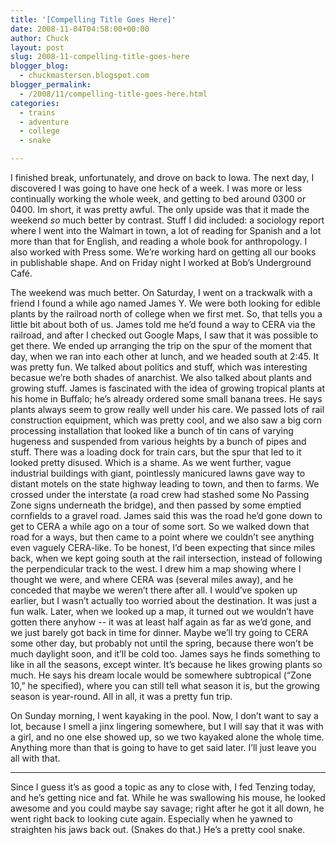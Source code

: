 ```yaml
---
title: '[Compelling Title Goes Here]'
date: 2008-11-04T04:58:00+00:00
author: Chuck
layout: post
slug: 2008-11-compelling-title-goes-here
blogger_blog:
  - chuckmasterson.blogspot.com
blogger_permalink:
  - /2008/11/compelling-title-goes-here.html
categories:
  - trains
  - adventure
  - college
  - snake

---
```


I finished break, unfortunately, and drove on back to Iowa. The next day, I
discovered I was going to have one heck of a week. I was more or less
continually working the whole week, and getting to bed around 0300 or 0400. Im
short, it was pretty awful. The only upside was that it made the weekend *so*
much better by contrast. Stuff I did included: a sociology report where I went
into the Walmart in town, a lot of reading for Spanish and a lot more than that
for English, and reading a whole book for anthropology. I also worked with
Press some. We’re working hard on getting all our books in publishable
shape. And on Friday night I worked at Bob’s Underground Café.  

The weekend was much better. On Saturday, I went on a trackwalk with a friend I
found a while ago named James Y. We were both looking for edible plants by the
railroad north of college when we first met. So, that tells you a little bit
about both of us. James told me he’d found a way to CERA via the
railroad, and after I checked out Google Maps, I saw that it was possible to
get there. We ended up arranging the trip on the spur of the moment that day,
when we ran into each other at lunch, and we headed south at 2:45. It was
pretty fun. We talked about politics and stuff, which was interesting becasue
we’re both shades of anarchist. We also talked about plants and growing
stuff. James is fascinated with the idea of growing tropical plants at his home
in Buffalo; he’s already ordered some small banana trees. He says plants
always seem to grow really well under his care. We passed lots of rail
construction equipment, which was pretty cool, and we also saw a big corn
processing installation that looked like a bunch of tin cans of varying
hugeness and suspended from various heights by a bunch of pipes and stuff.
There was a loading dock for train cars, but the spur that led to it looked
pretty disused. Which is a shame. As we went further, vague industrial
buildings with giant, pointlessly manicured lawns gave way to distant motels on
the state highway leading to town, and then to farms. We crossed under the
interstate (a road crew had stashed some No Passing Zone signs underneath the
bridge), and then passed by some emptied cornfields to a gravel road. James
said this was the road he’d gone down to get to CERA a while ago on a
tour of some sort. So we walked down that road for a ways, but then came to a
point where we couldn’t see anything even vaguely CERA-like. To be
honest, I’d been expecting that since miles back, when we kept going
south at the rail intersection, instead of following the perpendicular track to
the west. I drew him a map showing where I thought we were, and where CERA was
(several miles away), and he conceded that maybe we weren’t there after
all. I would’ve spoken up earlier, but I wasn’t actually too
worried about the destination. It was just a fun walk. Later, when we looked up
a map, it turned out we wouldn’t have gotten there anyhow -- it was
at least half again as far as we’d gone, and we just barely got back in
time for dinner. Maybe we’ll try going to CERA some other day, but
probably not until the spring, because there won’t be much daylight soon,
and it’ll be cold too. James says he finds something to like in all the
seasons, except winter. It’s because he likes growing plants so much. He
says his dream locale would be somewhere subtropical (“Zone 10,” he
specified), where you can still tell what season it is, but the growing season
is year-round. All in all, it was a pretty fun trip.  

On Sunday morning, I went kayaking in the pool. Now, I don’t want to say
a lot, because I smell a jinx lingering somewhere, but I will say that it was
with a girl, and no one else showed up, so we two kayaked alone the whole time.
Anything more than that is going to have to get said later. I’ll just
leave you all with that.  


* * *


Since I guess it’s as good a topic as any to close with, I fed Tenzing
today, and he’s getting nice and fat. While he was swallowing his mouse,
he looked awesome and you could maybe say savage; right after he got it all
down, he went right back to looking cute again. Especially when he yawned to
straighten his jaws back out. (Snakes do that.) He’s a pretty cool snake.
